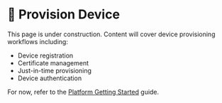 # 🚧 Provision Device

This page is under construction. Content will cover device provisioning workflows including:

- Device registration
- Certificate management
- Just-in-time provisioning
- Device authentication

For now, refer to the [Platform Getting Started](/platform/getting-started) guide.

